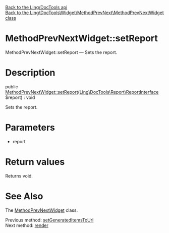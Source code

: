 [Back to the Ling/DocTools api](https://github.com/lingtalfi/DocTools/blob/master/doc/api/Ling/DocTools.md)<br>
[Back to the Ling\DocTools\Widget\MethodPrevNext\MethodPrevNextWidget class](https://github.com/lingtalfi/DocTools/blob/master/doc/api/Ling/DocTools/Widget/MethodPrevNext/MethodPrevNextWidget.md)


MethodPrevNextWidget::setReport
================



MethodPrevNextWidget::setReport — Sets the report.




Description
================


public [MethodPrevNextWidget::setReport](https://github.com/lingtalfi/DocTools/blob/master/doc/api/Ling/DocTools/Widget/MethodPrevNext/MethodPrevNextWidget/setReport.md)([Ling\DocTools\Report\ReportInterface](https://github.com/lingtalfi/DocTools/blob/master/doc/api/Ling/DocTools/Report/ReportInterface.md) $report) : void




Sets the report.




Parameters
================


- report

    


Return values
================

Returns void.








See Also
================

The [MethodPrevNextWidget](https://github.com/lingtalfi/DocTools/blob/master/doc/api/Ling/DocTools/Widget/MethodPrevNext/MethodPrevNextWidget.md) class.

Previous method: [setGeneratedItemsToUrl](https://github.com/lingtalfi/DocTools/blob/master/doc/api/Ling/DocTools/Widget/MethodPrevNext/MethodPrevNextWidget/setGeneratedItemsToUrl.md)<br>Next method: [render](https://github.com/lingtalfi/DocTools/blob/master/doc/api/Ling/DocTools/Widget/MethodPrevNext/MethodPrevNextWidget/render.md)<br>

